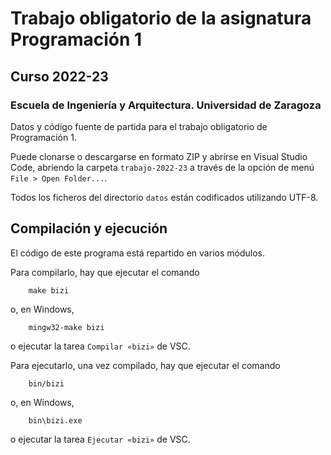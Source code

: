 # Trabajo obligatorio de la asignatura Programación 1

## Curso 2022-23

### Escuela de Ingeniería y Arquitectura. Universidad de Zaragoza

Datos y código fuente de partida para el trabajo obligatorio de Programación 1.

Puede clonarse o descargarse en formato ZIP y abrirse en Visual Studio Code, abriendo la carpeta ``trabajo-2022-23`` a través de la opción de menú ``File > Open Folder...``.

Todos los ficheros del directorio ``datos`` están codificados utilizando UTF-8.

## Compilación y ejecución

El código de este programa está repartido en varios módulos.

Para compilarlo, hay que ejecutar el comando

```shell
    make bizi
```

o, en Windows,

```shell
    mingw32-make bizi
```

o ejecutar la tarea ``Compilar «bizi»`` de VSC.

Para ejecutarlo, una vez compilado, hay que ejecutar el comando

```shell
    bin/bizi
```

o, en Windows,

```shell
    bin\bizi.exe
```

o ejecutar la tarea ``Ejecutar «bizi»`` de VSC.
